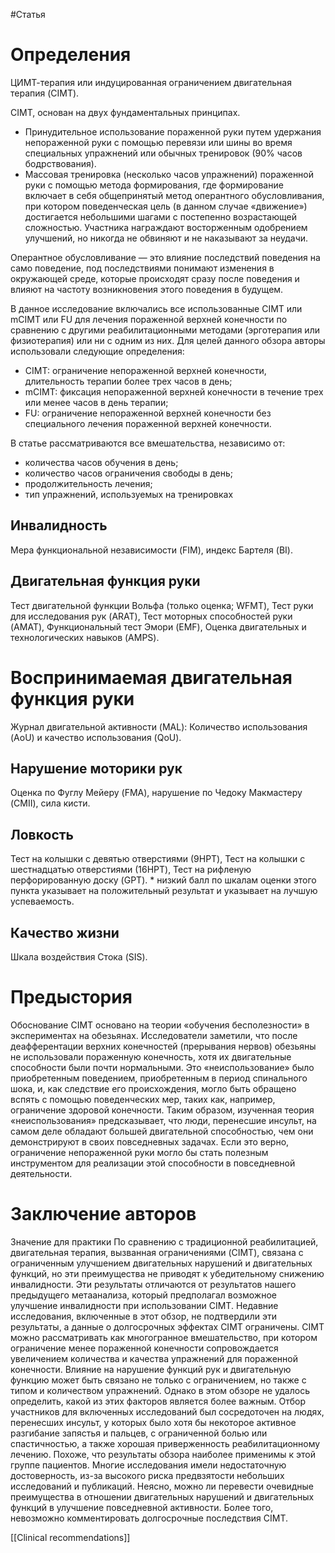 #Статья 

# Определения

  
ЦИМТ-терапия или индуцированная ограничением двигательная терапия (CIMT).

CIMT, основан на двух фундаментальных принципах.
* Принудительное использование пораженной руки путем удержания непораженной руки с помощью перевязи или шины во время специальных упражнений или обычных тренировок (90% часов бодрствования).
* Массовая тренировка (несколько часов упражнений) пораженной руки с помощью метода формирования, где формирование включает в себя общепринятый метод оперантного обусловливания, при котором поведенческая цель (в данном случае «движение») достигается небольшими шагами с постепенно возрастающей сложностью. Участника награждают восторженным одобрением улучшений, но никогда не обвиняют и не наказывают за неудачи.

Оперантное обусловливание — это влияние последствий поведения на само поведение, под последствиями понимают изменения в окружающей среде, которые происходят сразу после поведения и влияют на частоту возникновения этого поведения в будущем.

В данное исследование включались все использованные CIMT или mCIMT или FU для лечения пораженной верхней конечности по сравнению с другими реабилитационными методами (эрготерапия или физиотерапия) или ни с одним из них. Для целей данного обзора авторы использовали следующие определения:
* CIMT: ограничение непораженной верхней конечности, длительность терапии более трех часов в день;
* mCIMT: фиксация непораженной верхней конечности в течение трех или менее часов в день терапии;
* FU: ограничение непораженной верхней конечности без специального лечения пораженной верхней конечности.

В статье рассматриваются все вмешательства, независимо от:
* количества часов обучения в день;
* количество часов ограничения свободы в день;
* продолжительность лечения;
* тип упражнений, используемых на тренировках

## Инвалидность

Мера функциональной независимости (FIM), индекс Бартеля (BI).

##  Двигательная функция руки

Тест двигательной функции Вольфа (только оценка; WFMT), Тест руки для исследования рук (ARAT), Тест моторных способностей руки (AMAT), Функциональный тест Эмори (EMF), Оценка двигательных и технологических навыков (AMPS).
# Воспринимаемая двигательная функция руки

Журнал двигательной активности (MAL): Количество использования (AoU) и качество
использования (QoU).

## Нарушение моторики рук

Оценка по Фуглу Мейеру (FMA), нарушение по Чедоку Макмастеру (CMII), сила кисти.

## Ловкость

Тест на колышки с девятью отверстиями (9HPT), Тест на колышки с шестнадцатью отверстиями (16HPT), Тест на рифленую перфорированную доску (GPT). * низкий балл по шкалам оценки этого пункта указывает на положительный результат и указывает на лучшую успеваемость.
## Качество жизни 

Шкала воздействия Стока (SIS).
# Предыстория

Обоснование CIMT основано на теории «обучения бесполезности» в экспериментах на обезьянах. Исследователи заметили, что после деафферентации верхних конечностей (прерывания нервов) обезьяны не использовали пораженную конечность, хотя их двигательные способности были почти нормальными. Это «неиспользование» было приобретенным поведением, приобретенным в период спинального шока, и, как следствие его происхождения, могло быть обращено вспять с помощью поведенческих мер, таких как, например, ограничение здоровой конечности. Таким образом, изученная теория «неиспользования» предсказывает, что люди, перенесшие инсульт, на самом деле обладают большей двигательной способностью, чем они демонстрируют в своих повседневных задачах. Если это верно, ограничение непораженной руки могло бы стать полезным инструментом для реализации этой способности в повседневной деятельности.

# Заключение авторов

Значение для практики По сравнению с традиционной реабилитацией, двигательная терапия, вызванная ограничениями (CIMT), связана с ограниченным улучшением двигательных нарушений и двигательных функций, но эти преимущества не приводят к убедительному снижению инвалидности. Эти результаты отличаются от результатов нашего предыдущего метаанализа, который предполагал возможное улучшение инвалидности при использовании CIMT. Недавние исследования, включенные в этот обзор, не подтвердили эти результаты, а данные о долгосрочных эффектах CIMT ограничены. CIMT можно рассматривать как многогранное вмешательство, при котором ограничение менее пораженной конечности сопровождается увеличением количества и качества упражнений для пораженной конечности. Влияние на нарушение функций рук и двигательную функцию может быть связано не только с ограничением, но также с типом и количеством упражнений. Однако в этом обзоре не удалось определить, какой из этих факторов является более важным. Отбор участников для включенных исследований был сосредоточен на людях, перенесших инсульт, у которых было хотя бы некоторое активное разгибание запястья и пальцев, с ограниченной болью или спастичностью, а также хорошая приверженность реабилитационному лечению. Похоже, что результаты обзора наиболее применимы к этой группе пациентов. Многие исследования имели недостаточную достоверность, из-за высокого риска предвзятости небольших исследований и публикаций. Неясно, можно ли перевести очевидные преимущества в отношении двигательных нарушений и двигательных функций в улучшение повседневной активности. Более того, невозможно комментировать долгосрочные последствия CIMT.

[[Сlinical recommendations]]